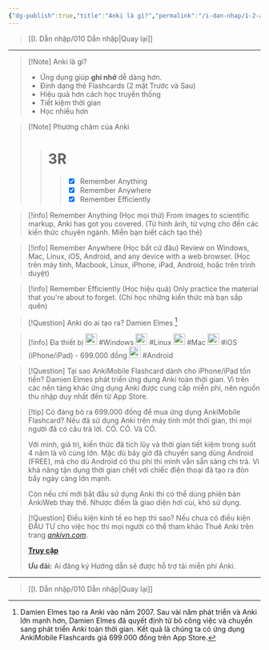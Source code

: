 ```yaml
---
{"dg-publish":true,"title":"Anki là gì?","permalink":"/i-dan-nhap/1-2-anki-la-gi/","dgPassFrontmatter":true}
---
```


> [[I. Dẫn nhập/010 Dẫn nhập\|Quay lại]]


___


> [!Note] Anki là gì? 
>- Ứng dụng giúp **ghi nhớ** dễ dàng hơn.
>- Định dạng thẻ Flashcards (2 mặt Trước và Sau)
>- Hiệu quả hơn cách học truyền thống
>- Tiết kiệm thời gian
>- Học nhiều hơn


> [!Note] Phương châm của Anki
>> # 3R
>>> - [x] Remember Anything
>>> - [x] Remember Anywhere
>>> - [x] Remember Efficiently


> [!info] Remember Anything (Học mọi thứ)
> From images to scientific markup, Anki has got you covered.
> (Từ hình ảnh, từ vựng cho đến các kiến thức chuyên ngành. Miễn bạn biết cách tạo thẻ)


> [!info] Remember Anywhere (Học bất cứ đâu)
> Review on Windows, Mac, Linux, iOS, Android, and any device with a web browser.
> (Học trên máy tính, Macbook, Linux, iPhone, iPad, Android, hoặc trên trình duyệt)


> [!info] Remember Efficiently (Học hiệu quả)
> Only practice the material that you're about to forget.
> (Chỉ học những kiến thức mà bạn sắp quên)


> [!Question] Anki do ai tạo ra?
> Damien Elmes [^1]


> [!info] Đa thiết bị
> <img src="https://i.imgur.com/q5hGSTK.png" width="23"> #Windows 
> <img src="https://i.imgur.com/EwFqxVo.png" width="23"> #Linux
> <img src="https://i.imgur.com/tZ2aark.png" width="23"> #Mac 
> <img src="https://i.imgur.com/tZ2aark.png" width="23"> #iOS  (iPhone/iPad) - 699.000 đồng
> <img src="https://i.imgur.com/d0Lr8Pg.png" width="23"> #Android 


> [!Question] Tại sao AnkiMobile Flashcard dành cho iPhone/iPad tốn tiền?
> Damien Elmes phát triển ứng dụng Anki toàn thời gian. Vì trên các nền tảng khác ứng dụng Anki được cung cấp miễn phí, nên nguồn thu nhập duy nhất đến từ App Store.


> [!tip] Có đáng bỏ ra 699.000 đồng để mua ứng dụng AnkiMobile Flashcard?
> Nếu đã sử dụng Anki trên máy tính một thời gian, thì mọi người đã có câu trả lời. CÓ. CÓ. Và CÓ.
>
> Với mình, giá trị, kiến thức đã tích lũy và thời gian tiết kiệm trong suốt 4 năm là vô cùng lớn. Mặc dù bây giờ đã chuyển sang dùng Android (FREE), mà cho dù Android có thu phí thì mình vẫn sẵn sàng chi trả. Vì khả năng tận dụng thời gian chết với chiếc điện thoại đã tạo ra đòn bẩy ngày càng lớn mạnh. 
>
> Còn nếu chỉ mới bắt đầu sử dụng Anki thì có thể dùng phiên bản AnkiWeb thay thế. Nhược điểm là giao diện hơi cùi, khó sử dụng.


> [!Question] Điều kiện kinh tế eo hẹp thì sao?
> Nếu chưa có điều kiện ĐẦU TƯ cho việc học thì mọi người có thể tham khảo Thuê Anki trên trang [*ankivn.com*](https://ankivn.com/).
> 
> [**Truy cập**](https://ankivn.com/thue-anki/)
>
> **Ưu đãi:** Ai đăng ký Hướng dẫn sẽ được hỗ trợ tải miễn phí Anki.


[^1]: Damien Elmes tạo ra Anki vào năm 2007. Sau vài năm phát triển và Anki lớn mạnh hơn, Damien Elmes đã quyết định từ bỏ công việc và chuyển sang phát triển Anki toàn thời gian. Kết quả là chúng ta có ứng dụng AnkiMobile Flashcards giá 699.000 đồng trên App Store.

___
> [[I. Dẫn nhập/010 Dẫn nhập\|Quay lại]]